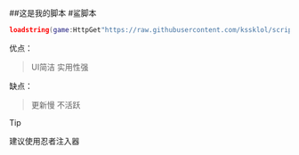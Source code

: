 ##这是我的脚本
#鲨脚本
```lua
loadstring(game:HttpGet"https://raw.githubusercontent.com/kssklol/script-hub/main/script.lua")()
```
优点：
>UI简洁
>实用性强

缺点：
>更新慢
>不活跃

>[!TIP]
>建议使用忍者注入器